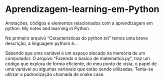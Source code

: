 # Aprendizagem-learning-em-Python
Anotações, códigos e elementos relacionados com a aprendizagem em python. My notes and learning in Python.

No primeiro arquivo “Caracteristicas do python.txt” temos uma breve descrição,
a linguagem pythom é...

Sabendo que uma variável é um espaço alocado na memória de um computador. O arquivo “Fazendo o basico de matematica.py”, traz um código que explora de forma eficiente, do meu ponto de vista, o papel de uma variável ou algumas variáveis que estão sendo utilizadas.  Tenta-se utilizar a padronização chamada de snake case.
